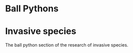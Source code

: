 Ball Pythons
=======================
Invasive species
=======================

The ball python section of the research of invasive species.
